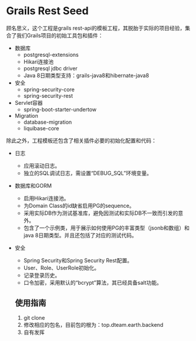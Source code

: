 # Grails Rest Seed

顾名思义，这个工程是grails rest-api的模板工程，其脱胎于实际的项目经验，集合了我们Grails项目的初始工具包和插件：
- 数据库
  - postgresql-extensions
  - Hikari连接池
  - postgresql jdbc driver
  - Java 8日期类型支持：grails-java8和hibernate-java8
- 安全
  - spring-security-core
  - spring-security-rest
- Servlet容器
  - spring-boot-starter-undertow
- Migration
  - database-migration
  - liquibase-core

除此之外，工程模板还包含了相关插件必要的初始化配置和代码：
- 日志
  - 应用滚动日志。
  - 独立的SQL调试日志，需设置“DEBUG_SQL”环境变量。
- 数据库和GORM
  - 启用Hikari连接池。
  - 为Domain Class的id缺省启用PG的sequence。
  - 采用实际DB作为测试基准库，避免因测试和实际DB不一致而引发的意外。
  - 包含了一个示例类，用于展示如何使用PG的丰富类型（jsonb和数组）和java 8日期类型。并且还包括了对应的测试代码。
- 安全
  - Spring Security和Spring Security Rest配置。
  - User、Role、UserRole初始化。
  - 记录登录历史。
  - 口令加密，采用默认的“bcrypt”算法，其已经具备salt功能。

  ## 使用指南

  1. git clone
  1. 修改相应的包名，目前包的根为：top.dteam.earth.backend
  1. 自有发挥